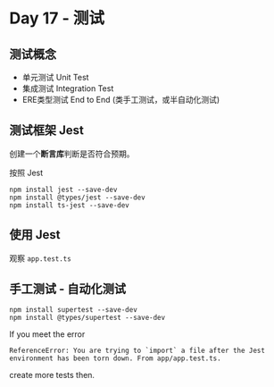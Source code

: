 # Day 17 - 测试


## 测试概念

- 单元测试 Unit Test
- 集成测试 Integration Test
- ERE类型测试 End to End (类手工测试，或半自动化测试)

## 测试框架 Jest 

创建一个**断言库**判断是否符合预期。

按照  Jest 

```
npm install jest --save-dev 
npm install @types/jest --save-dev 
npm install ts-jest --save-dev 
```

## 使用 Jest 

观察 `app.test.ts` 

## 手工测试 - 自动化测试


```
npm install supertest --save-dev 
npm install @types/supertest --save-dev
```

If you meet the error 

```
ReferenceError: You are trying to `import` a file after the Jest environment has been torn down. From app/app.test.ts.
```

create more tests then.


